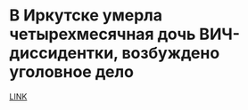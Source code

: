 # В Иркутске умерла четырехмесячная дочь ВИЧ-диссидентки, возбуждено уголовное дело



[LINK](https://varlamov.ru/2857119.html)